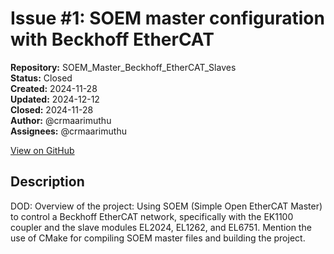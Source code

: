 # Issue #1: SOEM master configuration with Beckhoff EtherCAT

**Repository:** SOEM_Master_Beckhoff_EtherCAT_Slaves  
**Status:** Closed  
**Created:** 2024-11-28  
**Updated:** 2024-12-12  
**Closed:** 2024-11-28  
**Author:** @crmaarimuthu  
**Assignees:** @crmaarimuthu  

[View on GitHub](https://github.com/Simtestlab/SOEM_Master_Beckhoff_EtherCAT_Slaves/issues/1)

## Description

DOD: Overview of the project: Using SOEM (Simple Open EtherCAT Master) to control a Beckhoff EtherCAT network, specifically with the EK1100 coupler and the slave modules EL2024, EL1262, and EL6751.
Mention the use of CMake for compiling SOEM master files and building the project.

